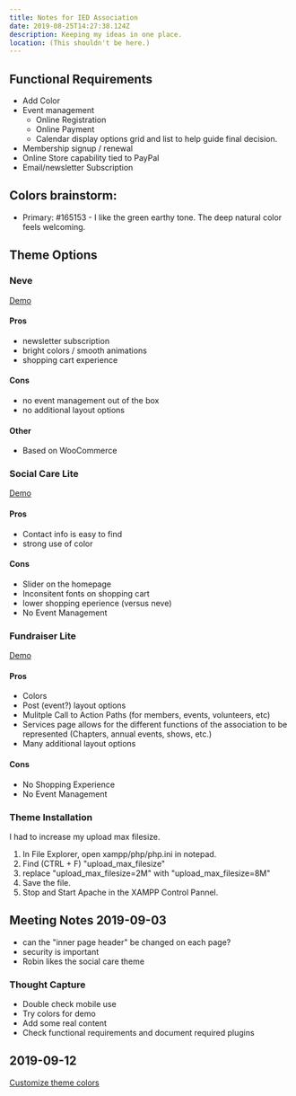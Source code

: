 ```yaml
---
title: Notes for IED Association
date: 2019-08-25T14:27:38.124Z
description: Keeping my ideas in one place.
location: (This shouldn't be here.)
---
```

## Functional Requirements

* Add Color
* Event management
  * Online Registration
  * Online Payment
  * Calendar display options grid and list to help guide final decision.
* Membership signup / renewal
* Online Store capability tied to PayPal
* Email/newsletter Subscription

## Colors brainstorm:

* Primary: #165153 - I like the green earthy tone. The deep natural color feels welcoming.

## Theme Options

### Neve

[Demo](http://justfreethemes.com/demo/?theme=Neve)

#### Pros

* newsletter subscription
* bright colors / smooth animations
* shopping cart experience

#### Cons

* no event management out of the box
* no additional layout options

#### Other

* Based on WooCommerce

### Social Care Lite

[Demo](http://justfreethemes.com/demo/?theme=Social%20Care%20Lite)

#### Pros

* Contact info is easy to find
* strong use of color

#### Cons

* Slider on the homepage
* Inconsitent fonts on shopping cart
* lower shopping eperience (versus neve)
* No Event Management

### Fundraiser Lite

[Demo](https://www.sktperfectdemo.com/demos/fundraiser/)

#### Pros

* Colors
* Post (event?) layout options
* Mulitple Call to Action Paths (for members, events, volunteers, etc)
* Services page allows for the different functions of the association to be represented (Chapters, annual events, shows, etc.)
* Many additional layout options

#### Cons

* No Shopping Experience
* No Event Management

### Theme Installation

I had to increase my upload max filesize.

1. In File Explorer, open xampp/php/php.ini in notepad.
2. Find (CTRL + F) "upload_max_filesize"
3. replace "upload_max_filesize=2M" with "upload_max_filesize=8M"
4. Save the file.
5. Stop and Start Apache in the XAMPP Control Pannel.

## Meeting Notes 2019-09-03

* can the "inner page header" be changed on each page?
* security is important
* Robin likes the social care theme

### Thought Capture

* Double check mobile use
* Try colors for demo
* Add some real content
* Check functional requirements and document required plugins

## 2019-09-12 
[Customize theme colors](https://wpengine.com/resources/how-to-customize-a-wordpress-themes-colors/)
